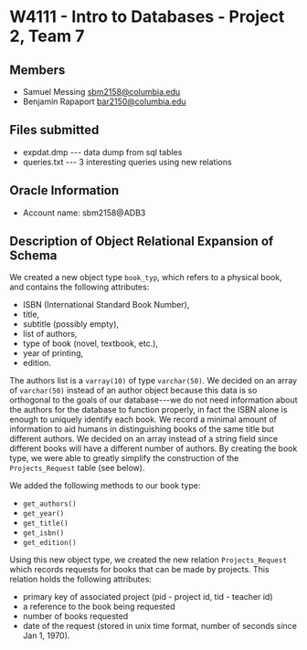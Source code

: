 # W4111 - Intro to Databases - Project 2, Team 7

## Members
* Samuel Messing <sbm2158@columbia.edu>
* Benjamin Rapaport <bar2150@columbia.edu>

## Files submitted
* expdat.dmp --- data dump from sql tables
* queries.txt --- 3 interesting queries using new relations

## Oracle Information
* Account name: sbm2158@ADB3

## Description of Object Relational Expansion of Schema

We created a new object type `book_typ`, which refers to a physical book, and 
contains the following attributes:

* ISBN (International Standard Book Number), 
* title, 
* subtitle (possibly empty), 
* list of authors, 
* type of book (novel, textbook, etc.),
* year of printing,
* edition.

The authors list is a `varray(10)` of type `varchar(50)`. We decided on an
array of `varchar(50)` instead of an author object because this data is so
orthogonal to the goals of our database---we do not need information about the
authors for the database to function properly, in fact the ISBN alone is enough
to uniquely identify each book. We record a minimal amount of information to
aid humans in distinguishing books of the same title but different authors. We
decided on an array instead of a string field since different books will have a
different number of authors. By creating the book type, we were able to greatly
simplify the construction of the `Projects_Request` table (see below).  

We added the following methods to our book type:

* `get_authors()`
* `get_year()`
* `get_title()`
* `get_isbn()`
* `get_edition()`

Using this new object type, we created the new relation `Projects_Request`
which records requests for books that can be made by projects.
This relation holds the following attributes:

* primary key of associated project (pid - project id, tid - teacher id)
* a reference to the book being requested
* number of books requested
* date of the request (stored in unix time format, number of seconds since Jan 1, 1970).

 
